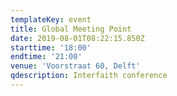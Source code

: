 ```yaml
---
templateKey: event
title: Global Meeting Point
date: 2019-08-01T08:22:15.850Z
starttime: '18:00'
endtime: '21:00'
venue: 'Voorstraat 60, Delft'
qdescription: Interfaith conference
---
```


